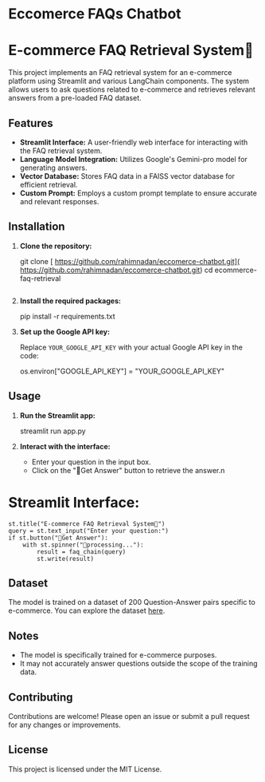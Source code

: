 
Eccomerce FAQs Chatbot
=======
# E-commerce FAQ Retrieval System🛒

This project implements an FAQ retrieval system for an e-commerce platform using Streamlit and various LangChain components. The system allows users to ask questions related to e-commerce and retrieves relevant answers from a pre-loaded FAQ dataset.

## Features

- **Streamlit Interface:** A user-friendly web interface for interacting with the FAQ retrieval system.
- **Language Model Integration:** Utilizes Google's Gemini-pro model for generating answers.
- **Vector Database:** Stores FAQ data in a FAISS vector database for efficient retrieval.
- **Custom Prompt:** Employs a custom prompt template to ensure accurate and relevant responses.

## Installation

1. **Clone the repository:**

    git clone [ https://github.com/rahimnadan/eccomerce-chatbot.git]( https://github.com/rahimnadan/eccomerce-chatbot.git)
    cd ecommerce-faq-retrieval
    ```

2. **Install the required packages:**

    pip install -r requirements.txt

3. **Set up the Google API key:**

    Replace `YOUR_GOOGLE_API_KEY` with your actual Google API key in the code:

    os.environ["GOOGLE_API_KEY"] = "YOUR_GOOGLE_API_KEY"
   

## Usage

1. **Run the Streamlit app:**

    streamlit run app.py
   

2. **Interact with the interface:**

    - Enter your question in the input box.
    - Click on the "🔮Get Answer" button to retrieve the answer.n


# **Streamlit Interface:**
  
    st.title("E-commerce FAQ Retrieval System🛒")
    query = st.text_input("Enter your question:")
    if st.button("🔮Get Answer"):
        with st.spinner("🔄processing..."):
            result = faq_chain(query)
            st.write(result)

## Dataset

The model is trained on a dataset of 200 Question-Answer pairs specific to e-commerce. You can explore the dataset [here](https://huggingface.co/datasets/MakTek/Customer_support_faqs_dataset).

## Notes

- The model is specifically trained for e-commerce purposes.
- It may not accurately answer questions outside the scope of the training data.

## Contributing

Contributions are welcome! Please open an issue or submit a pull request for any changes or improvements.

## License

This project is licensed under the MIT License.


